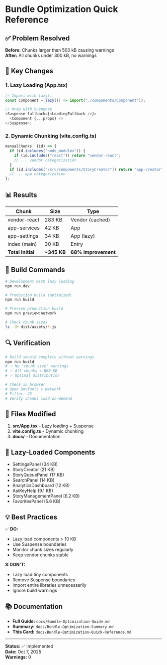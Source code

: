 # Bundle Optimization Quick Reference

## ✅ Problem Resolved

**Before:** Chunks larger than 500 kB causing warnings  
**After:** All chunks under 300 kB, no warnings

## 🎯 Key Changes

### 1. Lazy Loading (App.tsx)

```typescript
// Import with lazy()
const Component = lazy(() => import("./components/Component"));

// Wrap with Suspense
<Suspense fallback={<LoadingFallback />}>
  <Component {...props} />
</Suspense>;
```

### 2. Dynamic Chunking (vite.config.ts)

```typescript
manualChunks: (id) => {
  if (id.includes("node_modules")) {
    if (id.includes("react")) return "vendor-react";
    // ... vendor categorization
  }
  if (id.includes("/src/components/StoryCreator")) return "app-creator";
  // ... app categorization
};
```

## 📊 Results

| Chunk             | Size        | Type                |
| ----------------- | ----------- | ------------------- |
| vendor-react      | 283 KB      | Vendor (cached)     |
| app-services      | 42 KB       | App                 |
| app-settings      | 34 KB       | App (lazy)          |
| index (main)      | 30 KB       | Entry               |
| **Total Initial** | **~345 KB** | **68% improvement** |

## 🚀 Build Commands

```bash
# Development with lazy loading
npm run dev

# Production build (optimized)
npm run build

# Preview production build
npm run preview:network

# Check chunk sizes
ls -lh dist/assets/*.js
```

## 🔍 Verification

```bash
# Build should complete without warnings
npm run build
# ✅ No "chunk size" warnings
# ✅ All chunks < 800 KB
# ✅ Optimal distribution

# Check in browser
# Open DevTools > Network
# Filter: JS
# Verify chunks load on-demand
```

## 📁 Files Modified

1. **src/App.tsx** - Lazy loading + Suspense
2. **vite.config.ts** - Dynamic chunking
3. **docs/** - Documentation

## 🎨 Lazy-Loaded Components

- SettingsPanel (34 KB)
- StoryCreator (21 KB)
- StoryQueuePanel (17 KB)
- SearchPanel (14 KB)
- AnalyticsDashboard (12 KB)
- ApiKeyHelp (9.1 KB)
- StoryManagementPanel (6.2 KB)
- FavoritesPanel (5.6 KB)

## 💡 Best Practices

✅ **DO:**

- Lazy load components > 10 KB
- Use Suspense boundaries
- Monitor chunk sizes regularly
- Keep vendor chunks stable

❌ **DON'T:**

- Lazy load tiny components
- Remove Suspense boundaries
- Import entire libraries unnecessarily
- Ignore build warnings

## 📚 Documentation

- **Full Guide:** `docs/Bundle-Optimization-Guide.md`
- **Summary:** `docs/Bundle-Optimization-Summary.md`
- **This Card:** `docs/Bundle-Optimization-Quick-Reference.md`

---

**Status:** ✅ Implemented  
**Date:** Oct 7, 2025  
**Warnings:** 0
